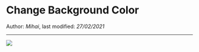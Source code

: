# Change Background Color

Author: *Mihai*, last modified: _27/02/2021_

---

![](https://www.youtube-nocookie.com/embed/q6RpJSlsyNo?w=800&h=450)